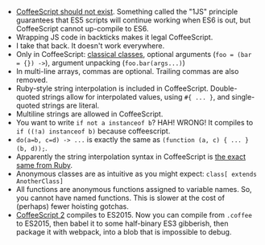 - [CoffeeScript should not exist](https://meta.discourse.org/t/is-it-better-for-discourse-to-use-javascript-or-coffeescript/3153/10). Something called the "1JS" principle guarantees that ES5 scripts will continue working when ES6 is out, but CoffeeScript cannot up-compile to ES6.
- Wrapping JS code in backticks makes it legal CoffeeScript.
- I take that back. It doesn't work everywhere.
- Only in CoffeeScript: [classical classes](http://coffeescript.org/#classes), optional arguments (`foo = (bar = {}) ->`), argument unpacking (`foo.bar(args...)`)
- In multi-line arrays, commas are optional. Trailing commas are also removed.
- Ruby-style string interpolation is included in CoffeeScript. Double-quoted strings allow for interpolated values, using `#{ ... }`, and single-quoted strings are literal.
- Multiline strings are allowed in CoffeeScript.
- You want to write `if not a instanceof b`? HAH! WRONG! It compiles to `if ((!a) instanceof b)` because coffeescript.
- `do(a=b, c=d) -> ...` is exactly the same as `(function (a, c) { ... }(b, d));`.
- Apparently the string interpolation syntax in CoffeeScript is [the exact same from Ruby](http://addyosmani.com/blog/backing-up-a-github-account/).
- Anonymous classes are as intuitive as you might expect: `class[ extends AnotherClass]`
- All functions are anonymous functions assigned to variable names. So, you cannot have named functions. This is slower at the cost of (perhaps) fewer hoisting gotchas.
- [CoffeeScript 2](http://coffeescript.org/v2/) compiles to ES2015. Now you can compile from `.coffee` to ES2015, then babel it to some half-binary ES3 gibberish, then package it with webpack, into a blob that is impossible to debug.

